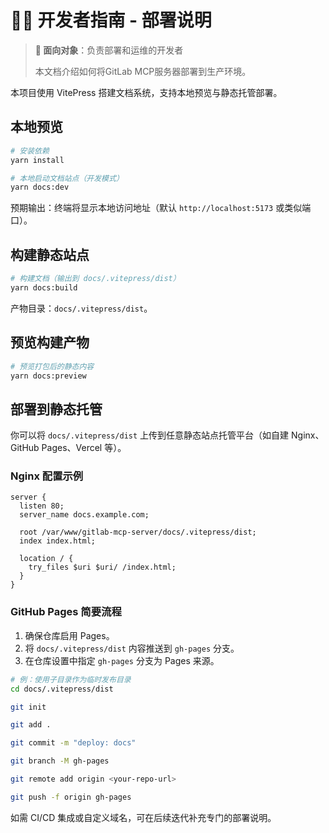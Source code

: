 # 👨‍💻 开发者指南 - 部署说明

> **📖 面向对象**：负责部署和运维的开发者
>
> 本文档介绍如何将GitLab MCP服务器部署到生产环境。

本项目使用 VitePress 搭建文档系统，支持本地预览与静态托管部署。

## 本地预览

```bash
# 安装依赖
yarn install

# 本地启动文档站点（开发模式）
yarn docs:dev
```

预期输出：终端将显示本地访问地址（默认 `http://localhost:5173` 或类似端口）。

## 构建静态站点

```bash
# 构建文档（输出到 docs/.vitepress/dist）
yarn docs:build
```

产物目录：`docs/.vitepress/dist`。

## 预览构建产物

```bash
# 预览打包后的静态内容
yarn docs:preview
```

## 部署到静态托管

你可以将 `docs/.vitepress/dist` 上传到任意静态站点托管平台（如自建 Nginx、GitHub Pages、Vercel 等）。

### Nginx 配置示例

```nginx
server {
  listen 80;
  server_name docs.example.com;

  root /var/www/gitlab-mcp-server/docs/.vitepress/dist;
  index index.html;

  location / {
    try_files $uri $uri/ /index.html;
  }
}
```

### GitHub Pages 简要流程

1. 确保仓库启用 Pages。
2. 将 `docs/.vitepress/dist` 内容推送到 `gh-pages` 分支。
3. 在仓库设置中指定 `gh-pages` 分支为 Pages 来源。

```bash
# 例：使用子目录作为临时发布目录
cd docs/.vitepress/dist

git init

git add .

git commit -m "deploy: docs"

git branch -M gh-pages

git remote add origin <your-repo-url>

git push -f origin gh-pages
```

如需 CI/CD 集成或自定义域名，可在后续迭代补充专门的部署说明。


